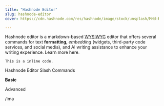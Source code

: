 ```yaml
---
title: "Hashnode Editor"
slug: hashnode-editor
cover: https://cdn.hashnode.com/res/hashnode/image/stock/unsplash/MNd-Rka1o0Q/upload/00466b6f86efc868a0f9247f04e04060.jpeg

---
```


Hashnode editor is a markdown-based [WYSIWYG](https://en.wikipedia.org/wiki/WYSIWYG) editor that offers several commands for text **formatting**, *embedding* (widgets, third-party code services, and social media), and AI writing assistance to enhance your writing experience. Learn more here.

`This is a inline code.`

Hashnode Editor Slash Commands

**Basic**

Advanced

/ima